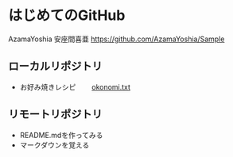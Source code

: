 # はじめてのGitHub
 
 AzamaYoshia 安座間喜亜
 https://github.com/AzamaYoshia/Sample

## ローカルリポジトリ
* お好み焼きレシピ　　
	[okonomi.txt](okonomi.txt)

## リモートリポジトリ
* README.mdを作ってみる
* マークダウンを覚える